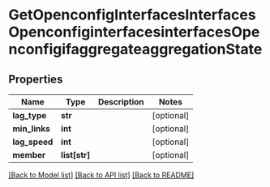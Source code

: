 # GetOpenconfigInterfacesInterfacesOpenconfiginterfacesinterfacesOpenconfigifaggregateaggregationState

## Properties
Name | Type | Description | Notes
------------ | ------------- | ------------- | -------------
**lag_type** | **str** |  | [optional] 
**min_links** | **int** |  | [optional] 
**lag_speed** | **int** |  | [optional] 
**member** | **list[str]** |  | [optional] 

[[Back to Model list]](../README.md#documentation-for-models) [[Back to API list]](../README.md#documentation-for-api-endpoints) [[Back to README]](../README.md)


